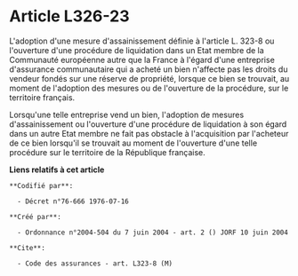 # Article L326-23

L'adoption d'une mesure d'assainissement définie à l'article L. 323-8 ou l'ouverture d'une procédure de liquidation dans un
Etat membre de la Communauté européenne autre que la France à l'égard d'une entreprise d'assurance communautaire qui a acheté
un bien n'affecte pas les droits du vendeur fondés sur une réserve de propriété, lorsque ce bien se trouvait, au moment de
l'adoption des mesures ou de l'ouverture de la procédure, sur le territoire français.

Lorsqu'une telle entreprise vend un bien, l'adoption de mesures d'assainissement ou l'ouverture d'une procédure de
liquidation à son égard dans un autre Etat membre ne fait pas obstacle à l'acquisition par l'acheteur de ce bien lorsqu'il se
trouvait au moment de l'ouverture d'une telle procédure sur le territoire de la République française.

**Liens relatifs à cet article**

	**Codifié par**:

	  - Décret n°76-666 1976-07-16

	**Créé par**:

	  - Ordonnance n°2004-504 du 7 juin 2004 - art. 2 () JORF 10 juin 2004

	**Cite**:

	  - Code des assurances - art. L323-8 (M)
